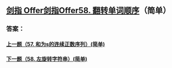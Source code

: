 ## [ 剑指 Offer剑指Offer58. 翻转单词顺序](https://leetcode-cn.com/problems/merge-two-sorted-lists/)（简单）





### 答案：



#### [上一题（57. 和为s的连续正数序列）(简单)](https://github.com/sdwwld/leetCode/blob/master/src/main/java/com/wld/java/offer/剑指Offer57-II.md)

#### [下一题（58. 左旋转字符串）(简单)](https://github.com/sdwwld/leetCode/blob/master/src/main/java/com/wld/java/offer/剑指Offer58-II.md)